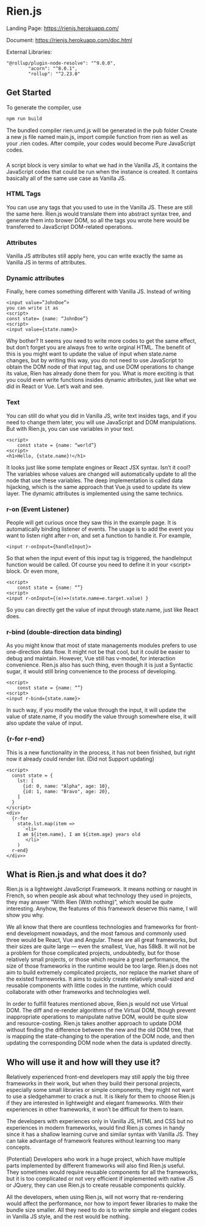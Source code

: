 # Rien.js


Landing Page:  https://rienjs.herokuapp.com/


Document: https://rienjs.herokuapp.com/doc.html

External Libraries: 

```
"@rollup/plugin-node-resolve": "^9.0.0",
    	"acorn": "^8.0.1",
    	"rollup": "^2.23.0"
```


## Get Started
To generate the compiler, use 
```bash
npm run build
```
The bundled compiler rien.umd.js will be generated in the pub folder
Create a new js file named main.js, import compile function from rien as well as your .rien codes.
After compile, your codes would become Pure JavaScript codes.

### <script></script>
A script block is very similar to what we had in the Vanilla JS, it contains the JavaScript codes that could be run when the instance is created. It contains basically all of the same use case as Vanilla JS. 

### HTML Tags	
You can use any tags that you used to use in the Vanilla JS. These are still the same here. Rien.js would translate them into abstract syntax tree, and generate them into brower DOM, so all the tags you wrote here would be transferred to JavaScript DOM-related operations.

### Attributes
Vanilla JS attributes still apply here, you can write exactly the same as Vanilla JS in terms of  attributes.

### Dynamic attributes
Finally, here comes something different with Vanilla JS. Instead of writing 
```
<input value=”JohnDoe”>
you can write it as 
<script> 
const state= {name: “JohnDoe”}
<script>
<input value={state.name}> 
```
Why bother? It seems you need to write more codes to get the same effect, but don’t forget you are always free to write orginal HTML. The benefit of this is you might want to update the value of input when state.name changes, but by writing this way, you do not need to use JavaScript to obtain the DOM node of that input tag, and use DOM operations to change its value, Rien has already done them for you.
What is more exciting is that you could even write functions insides dynamic attributes, just like what we did in React or Vue. Let’s wait and see.
 
### Text 
You can still do what you did in Vanilla JS, write text insides tags, and if you need to change them later, you will use JavaScript and DOM manipulations. But with Rien.js, you can use variables in your text.
```
<script>
	const state = {name: “world”}
<script>
<h1>Hello, {state.name}!</h1>
```
It looks just like some template engines or React JSX syntax. Isn’t it cool?
The variables whose values are changed will automatically update to all the node that use these variables. The deep implementation is called data hijacking, which is the same approach that Vue.js used to update its view layer. The dynamic attributes is implemented using the same technics.

### r-on (Event Listener)
People will get curious once they saw this in the example page. It is automatically binding listener of events. 
The usage is to add the event you want to listen right after r-on, and set a function to handle it. For example,
```
<input r-onInput={handleInput}>
```
So that when the input event of this input tag is triggered, the handleInput function would be called. Of course you need to define it in your \<script> block.
Or even more,
```
<script>
	const state = {name: “”}
<script>
<input r-onInput={(e)=>(state.name=e.target.value) }
```
So you can directly get the value of input through state.name, just like React does.

 
### r-bind (double-direction data binding)
As you might know that most of state managements modules prefers to use one-direction data flow. It might not be that cool, but it could be easier to debug and maintain. However, Vue still has v-model, for interaction convenience. Rien.js also has such thing, even though it is just a Syntactic sugar, it would still bring convenience to the process of developing.
```
<script>
	const state = {name: “”}
<script>
<input r-bind={state.name}>
```
In such way, if you modify the value through the input, it will update the value of state.name, if you modify the value through somewhere else, it will also update the value of input.

### {r-for r-end}
This is a new functionality in the process, it has not been finished, but right now it already could render list. (Did not Support updating)
```
<script>
  const state = {
    lst: [
      {id: 0, name: "Alpha", age: 10}, 
      {id: 1, name: "Bravo", age: 20},
    ]
  }
</script>
<div>    
  {r-for
    state.lst.map(item => 
      `<li>
	I am ${item.name}, I am ${item.age} years old
       </li>`
    )
  r-end}
</div>>
```



## What is Rien.js and what does it do?
Rien.js is a lightweight JavaScript Framework. It means nothing or naught in French, so when people ask about what technology they used in projects, they may answer “With Rien (With nothing)”, which would be quite interesting. Anyhow, the features of this framework deserve this name, I will show you why. 

We all know that there are countless technologies and frameworks for front-end development nowadays, and the most famous and commonly used three would be React, Vue and Angular. These are all great frameworks, but their sizes are quite large — even the smallest, Vue, has 58kB. It will not be a problem for those complicated projects, undoubtedly, but for those relatively small projects, or those which require a great performance, the size of those frameworks in the runtime would be too large. Rien.js does not aim to build extremely complicated projects, nor replace the market share of the existed frameworks. It aims to quickly create relatively small-sized and reusable components with little codes in the runtime, which could collaborate with other frameworks and technologies well. 

In order to fulfill features mentioned above, Rien.js would not use Virtual DOM. The diff and re-render algorithms of the Virtual DOM, though prevent inappropriate operations to manipulate native DOM, would be quite slow and resource-costing. Rien.js takes another approach to update DOM without finding the difference between the new and the old DOM tree, that is mapping the state-changing to the operation of the DOM node, and then updating the corresponding DOM node when the data is updated directly. 

## Who will use it and how will they use it?
Relatively experienced front-end developers may still apply the big three frameworks in their work, but when they build their personal projects, especially some small libraries or simple components, they might not want to use a sledgehammer to crack a nut. It is likely for them to choose Rien.js if they are interested in lightweight and elegant frameworks. With their experiences in other frameworks, it won’t be difficult for them to learn.

The developers with experiences only in Vanilla JS, HTML and CSS but no experiences in modern frameworks, would find Rien.js comes in handy since it has a shallow learning curve and similar syntax with Vanilla JS. They can take advantage of framework features without learning too many concepts. 

(Potential) Developers who work in a huge project, which have multiple parts implemented by different frameworks will also find Rien.js useful. They sometimes would require reusable components for all the frameworks, but it is too complicated or not very efficient if implemented with native JS or JQuery, they can use Rien.js to create reusable components quickly.

All the developers, when using Rien.js, will not worry that re-rendering would affect the performance, nor how to import fewer libraries to make the bundle size smaller. All they need to do is to write simple and elegant codes in Vanilla JS style, and the rest would be nothing.

